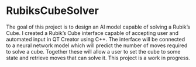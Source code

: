 # RubiksCubeSolver
The goal of this project is to design an AI model capable of solving a Rubik’s Cube. I created a Rubik’s Cube interface capable of accepting user and automated input in QT Creator using C++. The interface will be connected to a neural network model which will predict the number of moves required to solve a cube. Together these will allow a user to set the cube to some state and retrieve moves that can solve it. This project is a work in progress.
